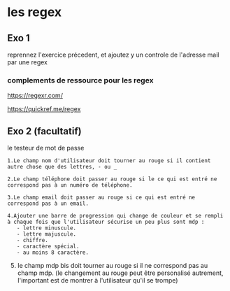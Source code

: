 # les regex

## Exo 1
reprennez l'exercice précedent, et ajoutez y un controle de l'adresse mail par une regex

### complements de ressource pour les regex

https://regexr.com/

https://quickref.me/regex

## Exo 2 (facultatif)
le testeur de mot de passe
  
    1.Le champ nom d'utilisateur doit tourner au rouge si il contient autre chose que des lettres, - ou _

    2.Le champ téléphone doit passer au rouge si le ce qui est entré ne correspond pas à un numéro de téléphone.
 
    3.Le champ email doit passer au rouge si ce qui est entré ne correspond pas à un email.
  
    4.Ajouter une barre de progression qui change de couleur et se rempli à chaque fois que l'utilisateur sécurise un peu plus sont mdp :
       - lettre minuscule.
       - lettre majuscule.
       - chiffre.
       - caractère spécial.
       - au moins 8 caractère.
  
  5. le champ mdp bis doit tourner au rouge si il ne correspond 
  pas au champ mdp.
  (le changement au rouge peut être personalisé autrement, l'important est de montrer à l'utilisateur qu'il se trompe)